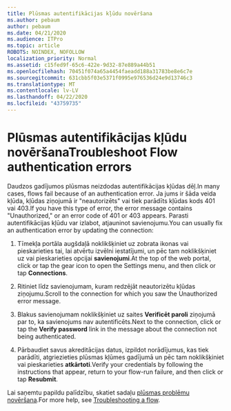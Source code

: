 ```yaml
---
title: Plūsmas autentifikācijas kļūdu novēršana
ms.author: pebaum
author: pebaum
ms.date: 04/21/2020
ms.audience: ITPro
ms.topic: article
ROBOTS: NOINDEX, NOFOLLOW
localization_priority: Normal
ms.assetid: c15fed9f-65c6-422e-9d32-87e889a44b51
ms.openlocfilehash: 70451f074a65a4454faeadd188a31783be8e6c7e
ms.sourcegitcommit: 631cbb5f03e5371f0995e976536d24e9d13746c3
ms.translationtype: MT
ms.contentlocale: lv-LV
ms.lasthandoff: 04/22/2020
ms.locfileid: "43759735"
---
```

# <a name="troubleshoot-flow-authentication-errors"></a><span data-ttu-id="e376a-102">Plūsmas autentifikācijas kļūdu novēršana</span><span class="sxs-lookup"><span data-stu-id="e376a-102">Troubleshoot Flow authentication errors</span></span>

<span data-ttu-id="e376a-103">Daudzos gadījumos plūsmas neizdodas autentifikācijas kļūdas dēļ.</span><span class="sxs-lookup"><span data-stu-id="e376a-103">In many cases, flows fail because of an authentication error.</span></span> <span data-ttu-id="e376a-104">Ja jums ir šāda veida kļūda, kļūdas ziņojumā ir "neautorizēts" vai tiek parādīts kļūdas kods 401 vai 403.</span><span class="sxs-lookup"><span data-stu-id="e376a-104">If you have this type of error, the error message contains "Unauthorized," or an error code of 401 or 403 appears.</span></span> <span data-ttu-id="e376a-105">Parasti autentifikācijas kļūdu var izlabot, atjauninot savienojumu.</span><span class="sxs-lookup"><span data-stu-id="e376a-105">You can usually fix an authentication error by updating the connection:</span></span>
  
1. <span data-ttu-id="e376a-106">Tīmekļa portāla augšdaļā noklikšķiniet uz zobrata ikonas vai pieskarieties tai, lai atvērtu izvēlni iestatījumi, un pēc tam noklikšķiniet uz vai pieskarieties opcijai **savienojumi**.</span><span class="sxs-lookup"><span data-stu-id="e376a-106">At the top of the web portal, click or tap the gear icon to open the Settings menu, and then click or tap **Connections**.</span></span>
    
2. <span data-ttu-id="e376a-107">Ritiniet līdz savienojumam, kuram redzējāt neautorizētu kļūdas ziņojumu.</span><span class="sxs-lookup"><span data-stu-id="e376a-107">Scroll to the connection for which you saw the Unauthorized error message.</span></span>
    
3. <span data-ttu-id="e376a-108">Blakus savienojumam noklikšķiniet uz saites **Verificēt paroli** ziņojumā par to, ka savienojums nav autentificēts.</span><span class="sxs-lookup"><span data-stu-id="e376a-108">Next to the connection, click or tap the **Verify password** link in the message about the connection not being authenticated.</span></span> 
    
4. <span data-ttu-id="e376a-109">Pārbaudiet savus akreditācijas datus, izpildot norādījumus, kas tiek parādīti, atgriezieties plūsmas kļūmes gadījumā un pēc tam noklikšķiniet vai pieskarieties **atkārtoti**.</span><span class="sxs-lookup"><span data-stu-id="e376a-109">Verify your credentials by following the instructions that appear, return to your flow-run failure, and then click or tap **Resubmit**.</span></span>
    
<span data-ttu-id="e376a-110">Lai saņemtu papildu palīdzību, skatiet sadaļu [plūsmas problēmu novēršana](https://go.microsoft.com/fwlink/?linkid=872110).</span><span class="sxs-lookup"><span data-stu-id="e376a-110">For more help, see [Troubleshooting a flow](https://go.microsoft.com/fwlink/?linkid=872110).</span></span>
  


